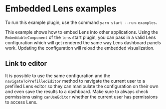 # Embedded Lens examples

To run this example plugin, use the command `yarn start --run-examples`.

This example shows how to embed Lens into other applications. Using the `EmbeddableComponent` of the `lens` start plugin,
you can pass in a valid Lens configuration which will get rendered the same way Lens dashboard panels work. Updating the
configuration will reload the embedded visualization.

## Link to editor

It is possible to use the same configuration and the `navigateToPrefilledEditor` method to navigate the current user to a
prefilled Lens editor so they can manipulate the configuration on their own and even save the results to a dashboard.
Make sure to always check permissions using `canUseEditor` whether the current user has permissions to access Lens.